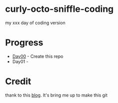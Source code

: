 # curly-octo-sniffle-coding
my xxx day of coding version
# Progress
+ [Day00](https://github.com/auycro/curly-octo-sniffle-coding/) - Create this repo
+ Day01 - 

# Credit
thank to this [blog](https://ourcodeblog.com/100daysofcode/). It's bring me up to make this git 
